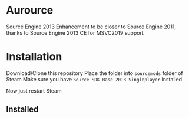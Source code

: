 # Aurource
Source Engine 2013 Enhancement to be closer to Source Engine 2011, thanks to Source Engine 2013 CE for MSVC2019 support

# Installation
Download/Clone this repository
Place the folder into `sourcemods` folder of Steam
Make sure you have `Source SDK Base 2013 Singleplayer` installed

Now just restart Steam
## Installed
